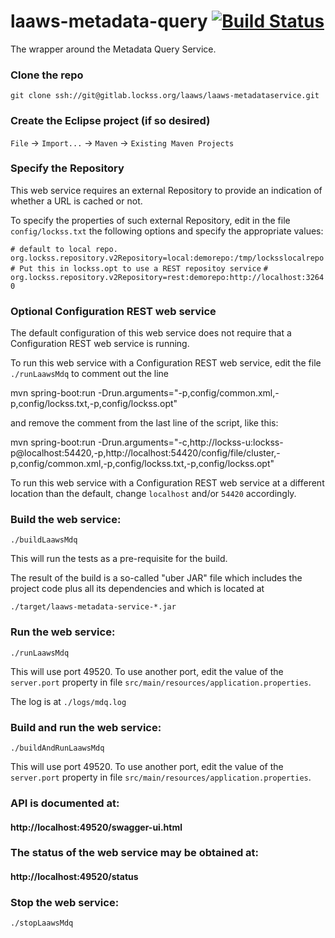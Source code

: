<!--

Copyright (c) 2000-2018 Board of Trustees of Leland Stanford Jr. University,
all rights reserved.

Redistribution and use in source and binary forms, with or without modification,
are permitted provided that the following conditions are met:

1. Redistributions of source code must retain the above copyright notice, this
list of conditions and the following disclaimer.

2. Redistributions in binary form must reproduce the above copyright notice,
this list of conditions and the following disclaimer in the documentation and/or
other materials provided with the distribution.

3. Neither the name of the copyright holder nor the names of its contributors
may be used to endorse or promote products derived from this software without
specific prior written permission.

THIS SOFTWARE IS PROVIDED BY THE COPYRIGHT HOLDERS AND CONTRIBUTORS "AS IS" AND
ANY EXPRESS OR IMPLIED WARRANTIES, INCLUDING, BUT NOT LIMITED TO, THE IMPLIED
WARRANTIES OF MERCHANTABILITY AND FITNESS FOR A PARTICULAR PURPOSE ARE
DISCLAIMED. IN NO EVENT SHALL THE COPYRIGHT HOLDER OR CONTRIBUTORS BE LIABLE FOR
ANY DIRECT, INDIRECT, INCIDENTAL, SPECIAL, EXEMPLARY, OR CONSEQUENTIAL DAMAGES
(INCLUDING, BUT NOT LIMITED TO, PROCUREMENT OF SUBSTITUTE GOODS OR SERVICES;
LOSS OF USE, DATA, OR PROFITS; OR BUSINESS INTERRUPTION) HOWEVER CAUSED AND ON
ANY THEORY OF LIABILITY, WHETHER IN CONTRACT, STRICT LIABILITY, OR TORT
(INCLUDING NEGLIGENCE OR OTHERWISE) ARISING IN ANY WAY OUT OF THE USE OF THIS
SOFTWARE, EVEN IF ADVISED OF THE POSSIBILITY OF SUCH DAMAGE.

--> 
# laaws-metadata-query [![Build Status](https://travis-ci.org/lockss/laaws-mdq.svg?branch=master)](https://travis-ci.org/lockss/laaws-mdq)
The wrapper around the Metadata Query Service.

### Clone the repo
`git clone ssh://git@gitlab.lockss.org/laaws/laaws-metadataservice.git`

### Create the Eclipse project (if so desired)
`File` -> `Import...` -> `Maven` -> `Existing Maven Projects`

### Specify the Repository
This web service requires an external Repository to provide an indication of
whether a URL is cached or not.

To specify the properties of such external Repository, edit in the file
`config/lockss.txt` the following options and specify the appropriate values:

`# default to local repo.`
`org.lockss.repository.v2Repository=local:demorepo:/tmp/locksslocalrepo`
`# Put this in lockss.opt to use a REST repositoy service`
`# org.lockss.repository.v2Repository=rest:demorepo:http://localhost:32640`

### Optional Configuration REST web service
The default configuration of this web service does not require that a
Configuration REST web service is running.

To run this web service with a Configuration REST web service, edit the file
`./runLaawsMdq` to comment out the line

mvn spring-boot:run -Drun.arguments="-p,config/common.xml,-p,config/lockss.txt,-p,config/lockss.opt"

and remove the comment from the last line of the script, like this:

mvn spring-boot:run -Drun.arguments="-c,http://lockss-u:lockss-p@localhost:54420,-p,http://localhost:54420/config/file/cluster,-p,config/common.xml,-p,config/lockss.txt,-p,config/lockss.opt"

To run this web service with a Configuration REST web service at a different
location than the default, change `localhost` and/or `54420` accordingly.

### Build the web service:
`./buildLaawsMdq`

This will run the tests as a pre-requisite for the build.

The result of the build is a so-called "uber JAR" file which includes the
project code plus all its dependencies and which is located at

`./target/laaws-metadata-service-*.jar`

### Run the web service:
`./runLaawsMdq`

This will use port 49520. To use another port, edit the value of the
`server.port` property in file
`src/main/resources/application.properties`.

The log is at `./logs/mdq.log`

### Build and run the web service:
`./buildAndRunLaawsMdq`

This will use port 49520. To use another port, edit the value of the
`server.port` property in file
`src/main/resources/application.properties`.

### API is documented at:
#### http://localhost:49520/swagger-ui.html

### The status of the web service may be obtained at:
#### http://localhost:49520/status

### Stop the web service:
`./stopLaawsMdq`

